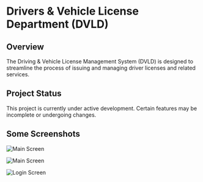# Drivers & Vehicle License Department (DVLD)

## Overview

The Driving & Vehicle License Management System (DVLD) is designed to streamline the process of issuing and managing driver licenses and related services.

## Project Status

This project is currently under active development. Certain features may be incomplete or undergoing changes.

## Some Screenshots

![Main Screen](DVLD.Presentation/main.png)

![Main Screen](DVLD.Presentation/main2.png)

![Login Screen](DVLD.Presentation/login.png)
